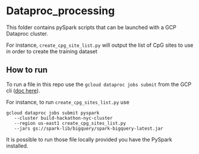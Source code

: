 # Dataproc_processing

This folder contains pySpark scripts that can be launched with a GCP Dataproc cluster.

For instance, `create_cpg_site_list.py` will output the list of CpG sites to use in order to create 
the training dataset 

## How to run

To run a file in this repo use the `gcloud dataproc jobs submit` from the GCP cli
([doc here](https://cloud.google.com/sdk/gcloud/reference/dataproc/jobs/submit/)).

For instance, to run `create_cpg_sites_list.py` use
```
gcloud dataproc jobs submit pyspark
   --cluster build-hackathon-nyc-cluster
   --region us-east1 create_cpg_sites_list.py
   --jars gs://spark-lib/bigquery/spark-bigquery-latest.jar
```

It is possible to run those file locally provided you have the PySpark installed.